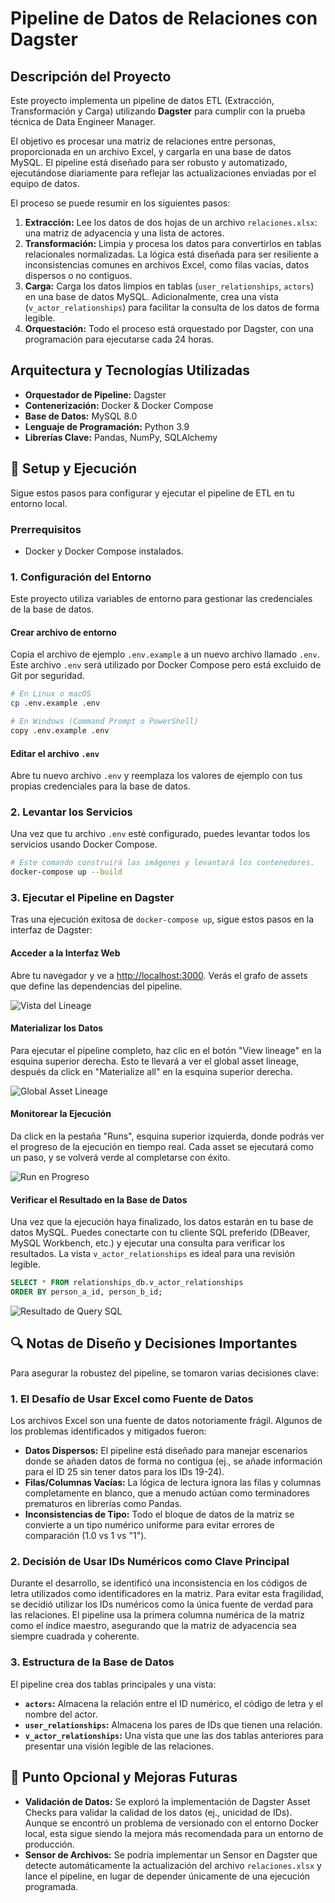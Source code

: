 # Pipeline de Datos de Relaciones con Dagster

## Descripción del Proyecto

Este proyecto implementa un pipeline de datos ETL (Extracción, Transformación y Carga) utilizando **Dagster** para cumplir con la prueba técnica de Data Engineer Manager.

El objetivo es procesar una matriz de relaciones entre personas, proporcionada en un archivo Excel, y cargarla en una base de datos MySQL. El pipeline está diseñado para ser robusto y automatizado, ejecutándose diariamente para reflejar las actualizaciones enviadas por el equipo de datos.

El proceso se puede resumir en los siguientes pasos:

1. **Extracción:** Lee los datos de dos hojas de un archivo `relaciones.xlsx`: una matriz de adyacencia y una lista de actores.
2. **Transformación:** Limpia y procesa los datos para convertirlos en tablas relacionales normalizadas. La lógica está diseñada para ser resiliente a inconsistencias comunes en archivos Excel, como filas vacías, datos dispersos o no contiguos.
3. **Carga:** Carga los datos limpios en tablas (`user_relationships`, `actors`) en una base de datos MySQL. Adicionalmente, crea una vista (`v_actor_relationships`) para facilitar la consulta de los datos de forma legible.
4. **Orquestación:** Todo el proceso está orquestado por Dagster, con una programación para ejecutarse cada 24 horas.

## Arquitectura y Tecnologías Utilizadas

- **Orquestador de Pipeline:** Dagster
- **Contenerización:** Docker & Docker Compose
- **Base de Datos:** MySQL 8.0
- **Lenguaje de Programación:** Python 3.9
- **Librerías Clave:** Pandas, NumPy, SQLAlchemy

## 🚀 Setup y Ejecución

Sigue estos pasos para configurar y ejecutar el pipeline de ETL en tu entorno local.

### Prerrequisitos

- Docker y Docker Compose instalados.

### 1. Configuración del Entorno

Este proyecto utiliza variables de entorno para gestionar las credenciales de la base de datos.

#### Crear archivo de entorno

Copia el archivo de ejemplo `.env.example` a un nuevo archivo llamado `.env`. Este archivo `.env` será utilizado por Docker Compose pero está excluido de Git por seguridad.

```bash
# En Linux o macOS
cp .env.example .env

# En Windows (Command Prompt o PowerShell)
copy .env.example .env
```

#### Editar el archivo `.env`

Abre tu nuevo archivo `.env` y reemplaza los valores de ejemplo con tus propias credenciales para la base de datos.

### 2. Levantar los Servicios

Una vez que tu archivo `.env` esté configurado, puedes levantar todos los servicios usando Docker Compose.

```bash
# Este comando construirá las imágenes y levantará los contenedores.
docker-compose up --build
```

### 3. Ejecutar el Pipeline en Dagster

Tras una ejecución exitosa de `docker-compose up`, sigue estos pasos en la interfaz de Dagster:

#### Acceder a la Interfaz Web

Abre tu navegador y ve a [http://localhost:3000](http://localhost:3000). Verás el grafo de assets que define las dependencias del pipeline.

![Vista del Lineage](./docs/images/01-view-lineage.png)

#### Materializar los Datos

Para ejecutar el pipeline completo, haz clic en el botón "View lineage" en la esquina superior derecha. Esto te llevará a ver el global asset lineage, después da click en "Materialize all" en la esquina superior derecha.

![Global Asset Lineage](./docs/images/02-global-asset-lineage.png)

#### Monitorear la Ejecución

Da click en la pestaña "Runs", esquina superior izquierda, donde podrás ver el progreso de la ejecución en tiempo real. Cada asset se ejecutará como un paso, y se volverá verde al completarse con éxito.

![Run en Progreso](./docs/images/03-run-in-progress.png)

#### Verificar el Resultado en la Base de Datos

Una vez que la ejecución haya finalizado, los datos estarán en tu base de datos MySQL. Puedes conectarte con tu cliente SQL preferido (DBeaver, MySQL Workbench, etc.) y ejecutar una consulta para verificar los resultados. La vista `v_actor_relationships` es ideal para una revisión legible.

```sql
SELECT * FROM relationships_db.v_actor_relationships
ORDER BY person_a_id, person_b_id;
```

![Resultado de Query SQL](./docs/images/04-sql-query-result.png)

## 🔍 Notas de Diseño y Decisiones Importantes

Para asegurar la robustez del pipeline, se tomaron varias decisiones clave:

### 1. El Desafío de Usar Excel como Fuente de Datos

Los archivos Excel son una fuente de datos notoriamente frágil. Algunos de los problemas identificados y mitigados fueron:

- **Datos Dispersos:** El pipeline está diseñado para manejar escenarios donde se añaden datos de forma no contigua (ej., se añade información para el ID 25 sin tener datos para los IDs 19-24).
- **Filas/Columnas Vacías:** La lógica de lectura ignora las filas y columnas completamente en blanco, que a menudo actúan como terminadores prematuros en librerías como Pandas.
- **Inconsistencias de Tipo:** Todo el bloque de datos de la matriz se convierte a un tipo numérico uniforme para evitar errores de comparación (1.0 vs 1 vs "1").

### 2. Decisión de Usar IDs Numéricos como Clave Principal

Durante el desarrollo, se identificó una inconsistencia en los códigos de letra utilizados como identificadores en la matriz. Para evitar esta fragilidad, se decidió utilizar los IDs numéricos como la única fuente de verdad para las relaciones. El pipeline usa la primera columna numérica de la matriz como el índice maestro, asegurando que la matriz de adyacencia sea siempre cuadrada y coherente.

### 3. Estructura de la Base de Datos

El pipeline crea dos tablas principales y una vista:

- **`actors`:** Almacena la relación entre el ID numérico, el código de letra y el nombre del actor.
- **`user_relationships`:** Almacena los pares de IDs que tienen una relación.
- **`v_actor_relationships`:** Una vista que une las dos tablas anteriores para presentar una visión legible de las relaciones.

## 🌟 Punto Opcional y Mejoras Futuras

- **Validación de Datos:** Se exploró la implementación de Dagster Asset Checks para validar la calidad de los datos (ej., unicidad de IDs). Aunque se encontró un problema de versionado con el entorno Docker local, esta sigue siendo la mejora más recomendada para un entorno de producción.
- **Sensor de Archivos:** Se podría implementar un Sensor en Dagster que detecte automáticamente la actualización del archivo `relaciones.xlsx` y lance el pipeline, en lugar de depender únicamente de una ejecución programada.